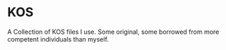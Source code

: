 # KOS
A Collection of KOS files I use. Some original, some borrowed from more competent individuals than myself. 
